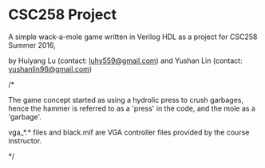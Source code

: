 # CSC258 Project

A simple wack-a-mole game written in Verilog HDL as a project for CSC258 Summer 2016,

by Huiyang Lu (contact: luhy559@gmail.com) and Yushan Lin (contact: yushanlin96@gmail.com)


/* 

The game concept started as using a hydrolic press to crush garbages, hence the hammer is referred to as a 'press' in the code, and the mole as a 'garbage'.

vga_\*.\* files and black.mif are VGA controller files provided by the course instructor.

*/
